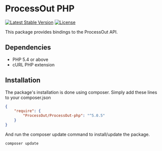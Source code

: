 ProcessOut PHP
==============

[![Latest Stable Version](https://poser.pugx.org/processout/processout-php/v/stable)](https://packagist.org/packages/processout/processout-php)
[![License](https://poser.pugx.org/processout/processout-php/license)](https://packagist.org/packages/processout/processout-php)

This package provides bindings to the ProcessOut API.

Dependencies
------------

* PHP 5.4 or above
* cURL PHP extension

Installation
------------

The package's installation is done using composer. Simply add these lines to your composer.json

``` json
{
    "require": {
        "ProcessOut/ProcessOut-php": "^5.0.5"
    }
}
```

And run the composer update command to install/update the package.

``` sh
composer update
```